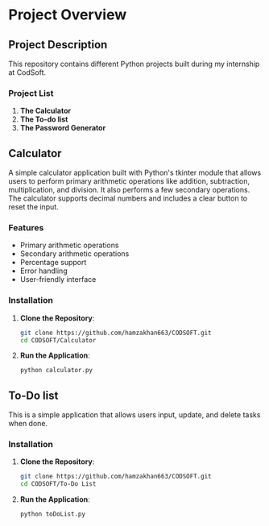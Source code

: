 # Project Overview

## Project Description

This repository contains different Python projects built during my internship at CodSoft.  

### Project List

1. **The Calculator**
2. **The To-do list**
3. **The Password Generator**

## Calculator

A simple calculator application built with Python's tkinter module that allows users to perform primary arithmetic operations like addition, subtraction, multiplication, and division. It also performs a few secondary operations. The calculator supports decimal numbers and includes a clear button to reset the input.

### Features

- Primary arithmetic operations
- Secondary arithmetic operations
- Percentage support
- Error handling
- User-friendly interface

### Installation

1. **Clone the Repository**:
    ```sh
    git clone https://github.com/hamzakhan663/CODSOFT.git
    cd CODSOFT/Calculator
    ```

2. **Run the Application**:
    ```sh
    python calculator.py
    ```



## To-Do list

This is a simple application that allows users input, update, and delete tasks when done.

### Installation

1. **Clone the Repository**:
    ```sh
    git clone https://github.com/hamzakhan663/CODSOFT.git
    cd CODSOFT/To-Do List
    ```

2. **Run the Application**:
    ```sh
    python toDoList.py
    ```
